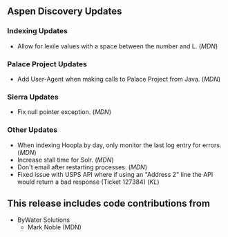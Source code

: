 ## Aspen Discovery Updates

### Indexing Updates
- Allow for lexile values with a space between the number and L. (*MDN*) 

### Palace Project Updates
- Add User-Agent when making calls to Palace Project from Java. (*MDN*)

### Sierra Updates
- Fix null pointer exception. (*MDN*)

### Other Updates
- When indexing Hoopla by day, only monitor the last log entry for errors. (*MDN*)
- Increase stall time for Solr. (*MDN*)
- Don't email after restarting processes. (*MDN*)
- Fixed issue with USPS API where if using an "Address 2" line the API would return a bad response (Ticket 127384) (*KL*)

## This release includes code contributions from
- ByWater Solutions
    - Mark Noble (MDN)
